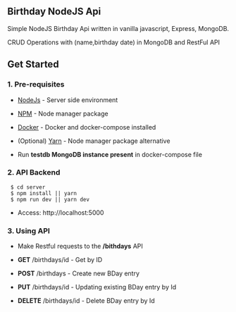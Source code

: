 ## Birthday NodeJS Api

Simple NodeJS Birthday Api written in vanilla javascript, Express, MongoDB.

CRUD Operations with (name,birthday date) in MongoDB and RestFul API


## Get Started

### 1. Pre-requisites

- [NodeJs](https://nodejs.org/en/) - Server side environment
- [NPM](https://npmjs.org/) - Node manager package
- [Docker](https://www.docker.com/) - Docker and docker-compose installed
- (Optional) [Yarn](https://yarnpkg.com/lang/en/) - Node manager package alternative

- Run **testdb MongoDB instance present** in docker-compose file

### 2. API Backend

```
 $ cd server
 $ npm install || yarn
 $ npm run dev || yarn dev
```

- Access: http://localhost:5000


### 3. Using API


- Make Restful requests to the **/bithdays** API


- **GET** /birthdays/id - Get by ID
- **POST** /birthdays - Create new BDay entry
- **PUT** /birthdays/id - Updating existing BDay entry by Id
- **DELETE** /birthdays/id - Delete BDay entry by Id